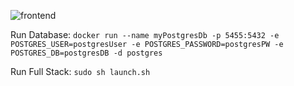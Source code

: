 ![frontend](./docs/images/frontend.png)


Run Database:
`docker run --name myPostgresDb -p 5455:5432 -e POSTGRES_USER=postgresUser -e POSTGRES_PASSWORD=postgresPW -e POSTGRES_DB=postgresDB -d postgres `

Run Full Stack:
`sudo sh launch.sh`
 
